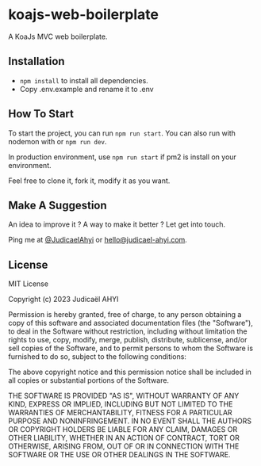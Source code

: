 # koajs-web-boilerplate

A KoaJs MVC web boilerplate.


Installation
--------------
- `npm install` to install all dependencies.
- Copy .env.example and rename it to .env


How To Start
--------------
To start the project, you can run `npm run start`. You can also run with nodemon with or `npm run dev`.

In production environment, use `npm run start` if pm2 is install on your environment.

Feel free to clone it, fork it, modify it as you want.


Make A Suggestion
--------------
An idea to improve it ? A way to make it better ? Let get into touch.

Ping me at [@JudicaelAhyi](https://twitter.com/JudicaelAhyi) or [hello@judicael-ahyi.com](mailto:hello@judicael-ahyi.com).


License
--------------

MIT License

Copyright (c) 2023 Judicaël AHYI <ludndev>

Permission is hereby granted, free of charge, to any person obtaining a copy
of this software and associated documentation files (the "Software"), to deal
in the Software without restriction, including without limitation the rights
to use, copy, modify, merge, publish, distribute, sublicense, and/or sell
copies of the Software, and to permit persons to whom the Software is
furnished to do so, subject to the following conditions:

The above copyright notice and this permission notice shall be included in all
copies or substantial portions of the Software.

THE SOFTWARE IS PROVIDED "AS IS", WITHOUT WARRANTY OF ANY KIND, EXPRESS OR
IMPLIED, INCLUDING BUT NOT LIMITED TO THE WARRANTIES OF MERCHANTABILITY,
FITNESS FOR A PARTICULAR PURPOSE AND NONINFRINGEMENT. IN NO EVENT SHALL THE
AUTHORS OR COPYRIGHT HOLDERS BE LIABLE FOR ANY CLAIM, DAMAGES OR OTHER
LIABILITY, WHETHER IN AN ACTION OF CONTRACT, TORT OR OTHERWISE, ARISING FROM,
OUT OF OR IN CONNECTION WITH THE SOFTWARE OR THE USE OR OTHER DEALINGS IN THE
SOFTWARE.
